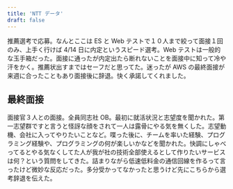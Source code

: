 ```yaml
---
title: 'NTT データ'
draft: false
---
```


推薦選考で応募。なんとここは ES と Web テストで１０人まで絞って面接１回のみ、上手く行けば 4/14 日に内定というスピード選考。Web テストは一般的な玉手箱だった。面接に通ったが内定出たら断れないことを面接中に知って冷や汗をかく。推薦状出すまではセーフだと思ってた。迷ったが AWS の最終面接が来週に合ったこともあり面接後に辞退。快く承諾してくれました。

## 最終面接

面接官３人との面接。全員同志社 OB。最初に就活状況と志望度を聞かれた。第一志望群ですと言うと怪訝な顔をされて一人は露骨にやる気を無くした。志望動機、会社に入ってやりたいことなど。喋った後に、チームを率いた経験、プログラミング経験や、プログラミングの何が楽しいかなどを聞かれた。快調にしゃべってるとやる気なくしてた人が我が社の技術全部使えるとして作りたいサービスは何？という質問をしてきた。詰まりながら低速低料金の通信回線を作るって言ったけど微妙な反応だった。多分受かってなかったと思うけど先にこちらから選考辞退を伝えた。
